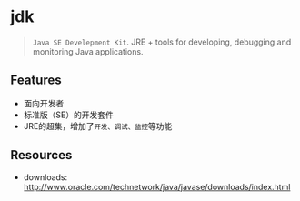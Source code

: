 # jdk

> `Java SE Develepment Kit`. JRE + tools for developing, debugging and monitoring Java applications.

## Features

* 面向开发者
* 标准版（SE）的开发套件
* JRE的超集，增加了`开发、调试、监控`等功能

## Resources

* downloads: <http://www.oracle.com/technetwork/java/javase/downloads/index.html>



